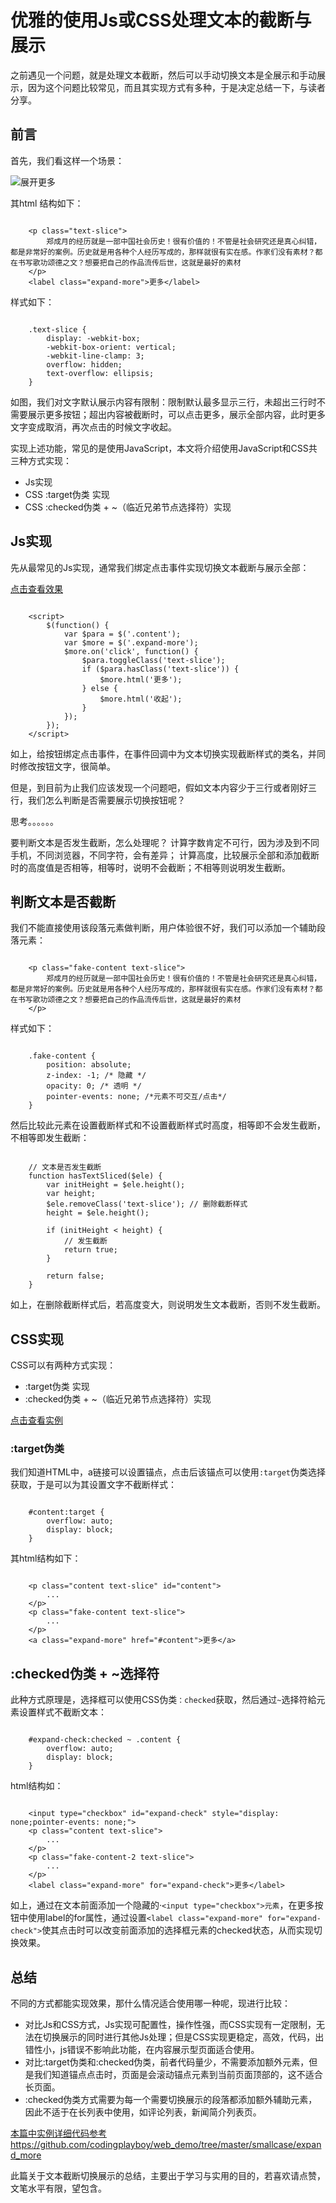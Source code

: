 # 优雅的使用Js或CSS处理文本的截断与展示

之前遇见一个问题，就是处理文本截断，然后可以手动切换文本是全展示和手动展示，因为这个问题比较常见，而且其实现方式有多种，于是决定总结一下，与读者分享。

## 前言

首先，我们看这样一个场景：

![展开更多](http://blog.codingplayboy.com/wp-content/uploads/2016/12/expand-more.png)

其html 结构如下：

```

    <p class="text-slice">
        郑成月的经历就是一部中国社会历史！很有价值的！不管是社会研究还是真心纠错，都是非常好的案例。历史就是用各种个人经历写成的，那样就很有实在感。作家们没有素材？都在书写歌功颂德之文？想要把自己的作品流传后世，这就是最好的素材
    </p>
    <label class="expand-more">更多</label>
```

样式如下：

```

    .text-slice {
        display: -webkit-box;
        -webkit-box-orient: vertical;
        -webkit-line-clamp: 3;
        overflow: hidden;
        text-overflow: ellipsis;
    }
```

如图，我们对文字默认展示内容有限制：限制默认最多显示三行，未超出三行时不需要展示更多按钮；超出内容被截断时，可以点击更多，展示全部内容，此时更多文字变成取消，再次点击的时候文字收起。

实现上述功能，常见的是使用JavaScript，本文将介绍使用JavaScript和CSS共三种方式实现：

- Js实现
- CSS :target伪类 实现
- CSS :checked伪类 + ~（临近兄弟节点选择符）实现

## Js实现

先从最常见的Js实现，通常我们绑定点击事件实现切换文本截断与展示全部：

[点击查看效果](http://demo.codingplayboy.com/demo/smallcase/expand_more/expand-js.html)

```

    <script>
        $(function() {
            var $para = $('.content');
            var $more = $('.expand-more');
            $more.on('click', function() {
                $para.toggleClass('text-slice');
                if ($para.hasClass('text-slice')) {
                    $more.html('更多');
                } else {
                    $more.html('收起');
                }
            });
        });
    </script>
```

如上，给按钮绑定点击事件，在事件回调中为文本切换实现截断样式的类名，并同时修改按钮文字，很简单。

但是，到目前为止我们应该发现一个问题吧，假如文本内容少于三行或者刚好三行，我们怎么判断是否需要展示切换按钮呢？

思考。。。。。。

要判断文本是否发生截断，怎么处理呢？
    计算字数肯定不可行，因为涉及到不同手机，不同浏览器，不同字符，会有差异；
    计算高度，比较展示全部和添加截断时的高度值是否相等，相等时，说明不会截断；不相等则说明发生截断。

## 判断文本是否截断

我们不能直接使用该段落元素做判断，用户体验很不好，我们可以添加一个辅助段落元素：

```

    <p class="fake-content text-slice">
        郑成月的经历就是一部中国社会历史！很有价值的！不管是社会研究还是真心纠错，都是非常好的案例。历史就是用各种个人经历写成的，那样就很有实在感。作家们没有素材？都在书写歌功颂德之文？想要把自己的作品流传后世，这就是最好的素材
    </p>
```

样式如下：

```

    .fake-content {
        position: absolute;
        z-index: -1; /* 隐藏 */
        opacity: 0; /* 透明 */
        pointer-events: none; /*元素不可交互/点击*/
    }
```

然后比较此元素在设置截断样式和不设置截断样式时高度，相等即不会发生截断，不相等即发生截断：

```

	// 文本是否发生截断
	function hasTextSliced($ele) {
		var initHeight = $ele.height();
		var height;
		$ele.removeClass('text-slice'); // 删除截断样式
		height = $ele.height();
		
		if (initHeight < height) {
		    // 发生截断
		    return true;
		}
		
		return false;
	}
```

如上，在删除截断样式后，若高度变大，则说明发生文本截断，否则不发生截断。

## CSS实现

CSS可以有两种方式实现：

- :target伪类 实现
- :checked伪类 + ~（临近兄弟节点选择符）实现

[点击查看实例](http://demo.codingplayboy.com/demo/smallcase/expand_more/expand-js.html)

### :target伪类

我们知道HTML中，a链接可以设置锚点，点击后该锚点可以使用```:target```伪类选择获取，于是可以为其设置文字不截断样式：

```

	#content:target {
		overflow: auto;
		display: block;
	}
```

其html结构如下：

```

	<p class="content text-slice" id="content">
   		...        
	</p>
	<p class="fake-content text-slice">
	    ...
	</p>
	<a class="expand-more" href="#content">更多</a>
```

## :checked伪类 + ~选择符

此种方式原理是，选择框可以使用CSS伪类```：checked```获取，然后通过```~```选择符給元素设置样式不截断文本：

```

	#expand-check:checked ~ .content {
	    overflow: auto;
	    display: block;
	}
```

html结构如：

```

	<input type="checkbox" id="expand-check" style="display: none;pointer-events: none;">
	<p class="content text-slice">
	    ...
	</p>
	<p class="fake-content-2 text-slice">
	    ...
	</p>
	<label class="expand-more" for="expand-check">更多</label>
```

如上，通过在文本前面添加一个隐藏的·```<input type="checkbox">元素```，在更多按钮中使用label的for属性，通过设置```<label class="expand-more" for="expand-check">```使其点击时可以改变前面添加的选择框元素的checked状态，从而实现切换效果。

## 总结

不同的方式都能实现效果，那什么情况适合使用哪一种呢，现进行比较：

- 对比Js和CSS方式，Js实现可配置性，操作性强，而CSS实现有一定限制，无法在切换展示的同时进行其他Js处理；但是CSS实现更稳定，高效，代码，出错性小，js错误不影响此功能，在内容展示型页面适合使用。
- 对比:target伪类和:checked伪类，前者代码量少，不需要添加额外元素，但是我们知道锚点点击时，页面是会滚动锚点元素到当前页面顶部的，这不适合长页面。
- :checked伪类方式需要为每一个需要切换展示的段落都添加额外辅助元素，因此不适于在长列表中使用，如评论列表，新闻简介列表页。

[本篇中实例详细代码参考https://github.com/codingplayboy/web_demo/tree/master/smallcase/expand_more](https://github.com/codingplayboy/web_demo/tree/master/smallcase/expand_more)

此篇关于文本截断切换展示的总结，主要出于学习与实用的目的，若喜欢请点赞，文笔水平有限，望包含。